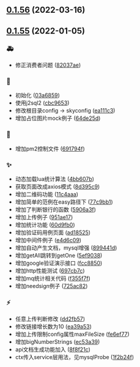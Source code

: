## [0.1.56](https://github.com/kongnet/skybase-template/compare/v0.1.55...v0.1.56) (2022-03-16)




## [0.1.55](https://github.com/kongnet/skybase-template/compare/03a68593abd1153e6bb8f48a18afeddd7f63572a...v0.1.55) (2022-01-05)


### :ambulance:

* 修正消费者问题 ([82037ae](https://github.com/kongnet/skybase-template/commit/82037ae4232cae9c2c81ba77863655207fdf872f))

### :art:

* 初始化 ([03a6859](https://github.com/kongnet/skybase-template/commit/03a68593abd1153e6bb8f48a18afeddd7f63572a))
* 使用j2sql2 ([cbc9653](https://github.com/kongnet/skybase-template/commit/cbc9653c07b91e4cc0d750c9c6ce9f685ac462f5))
* 修改根目录config -> skyconfig ([ea111c3](https://github.com/kongnet/skybase-template/commit/ea111c30e35b1f0e705f6ae5e5242ee6c9701728))
* 增加占位图片mock例子 ([64de25d](https://github.com/kongnet/skybase-template/commit/64de25d41087b2885c7d693167158f0cbb9bdb8d))

### :memo:

* 增加pm2控制文件 ([691794f](https://github.com/kongnet/skybase-template/commit/691794fbc3868bee536b658f84bc994c18d04746))

### :sparkles:

* 动态加载lua统计算法 ([4bb607b](https://github.com/kongnet/skybase-template/commit/4bb607be277570bca908a32e299df3753fad22df))
* 获取页面改成axios模式 ([8d395c9](https://github.com/kongnet/skybase-template/commit/8d395c99d98cbbc1d521b23db3e71b5c184f2346))
* 增加二维码功能 ([11c4aaa](https://github.com/kongnet/skybase-template/commit/11c4aaa4df7d3fc4e85e59bc26a45dbe2a3b7944))
* 增加简单的范例在easy路径下 ([77c9bb1](https://github.com/kongnet/skybase-template/commit/77c9bb14ba0cadb1b3f5302d72b2adb066f5c20c))
* 增加了判断银行的函数 ([5906a3f](https://github.com/kongnet/skybase-template/commit/5906a3f5fb1d52da750890ddbd2a9bb815274d73))
* 增加上传例子 ([951ae17](https://github.com/kongnet/skybase-template/commit/951ae178f693d945ec28ef61003df7785c33c4c9))
* 增加统计功能 ([60d9fb0](https://github.com/kongnet/skybase-template/commit/60d9fb0c559c3ccc9da91e3081bd3c0f68ea69e4))
* 增加验证码用例页面 ([ad18525](https://github.com/kongnet/skybase-template/commit/ad1852598b2db867ecc8f5ad91c473b78b76ec9d))
* 增加中间件例子 ([e4d6c09](https://github.com/kongnet/skybase-template/commit/e4d6c098fed68580066432421d40710a8239a4a4))
* 增加自动产生文档，mysql增强 ([899441d](https://github.com/kongnet/skybase-template/commit/899441da4adf4eb4805c09f4c007d06c0d686641))
* 增加getAll跳转到getOne ([5ef9038](https://github.com/kongnet/skybase-template/commit/5ef90384fbc21fe614409233a1101f6196255b13))
* 增加google验证演示接口 ([fcc8850](https://github.com/kongnet/skybase-template/commit/fcc8850b306774810ad1012c5e8dbb4928a0f2b9))
* 增加http性能测试 ([697cb7c](https://github.com/kongnet/skybase-template/commit/697cb7c39efe98a4d19cd9e23dfe332af7055e88))
* 增加mq统计相关代码 ([f355f7f](https://github.com/kongnet/skybase-template/commit/f355f7f5feaa7b39c9d01e04b5e8e53335d785da))
* 增加needsign例子 ([725ac82](https://github.com/kongnet/skybase-template/commit/725ac82f10ec794977f7a07d89c98c3e2a8d45c7))

### :zap:

* 任意上传判断修改 ([dd2fb57](https://github.com/kongnet/skybase-template/commit/dd2fb57a75c8179a6a1d43ebab8ebdae4066bf7e))
* 修改链接增长数为10 ([ea39a53](https://github.com/kongnet/skybase-template/commit/ea39a53af8de395c1db6fea6fded87f0249ffb2f))
* 增加上传限制config属性maxFileSize ([fe6ef77](https://github.com/kongnet/skybase-template/commit/fe6ef774dc6de46a6c4aab60fdd249e915b4f695))
* 增加bigNumberStrings ([ec53a39](https://github.com/kongnet/skybase-template/commit/ec53a393f01bb0fad5c9d00fce83bf9f19e13c60))
* api文档生成功能加入 ([8f8f21c](https://github.com/kongnet/skybase-template/commit/8f8f21c2f2a396d77bb054df2d3f26ef0a736034))
* ctx传入service层用法，见mysqlProbe ([1f2b24f](https://github.com/kongnet/skybase-template/commit/1f2b24f1979a19be24e5e90c383bfbbf00a76f7d))



